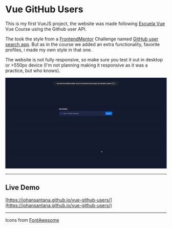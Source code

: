# Vue GitHub Users

This is my first VueJS project, the website was made following [Escuela Vue](https://escuelavue.es) Vue Course using the Github user API.

The took the style from a [FrontendMentor](https://www.frontendmentor.io/) Challenge named [GitHub user search app](https://www.frontendmentor.io/challenges/github-user-search-app-Q09YOgaH6).
But as in the course we added an extra functionality, favorite profiles, i made my own style in that one.

The website is not fully responsive, so make sure you test it out in desktop or >550px device (I'm not planning making it responsive as it was a practice, but who knows).

![Demo](./img/demo.gif)

<hr>

## Live Demo

[https://johansantana.github.io/vue-github-users/](https://johansantana.github.io/vue-github-users/)

<hr>

Icons from [FontAwesome](https://fontawesome.com)
